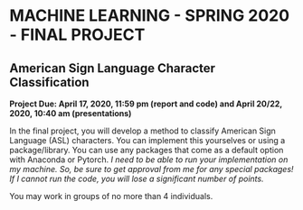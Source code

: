 # MACHINE LEARNING - SPRING 2020 - FINAL PROJECT

## American Sign Language Character Classification

**Project Due: April 17, 2020, 11:59 pm (report and code) and April 20/22, 2020, 10:40 am (presentations)**

In the final project, you will develop a method to classify American Sign Language (ASL) characters. You can implement this yourselves or using a package/library. You can use any packages that come as a default option with Anaconda or Pytorch. *I need to be able to run your implementation on my machine. So, be sure to get approval from me for any special packages! If I cannot run the code, you will lose a significant number of points.*

You may work in groups of no more than 4 individuals.
